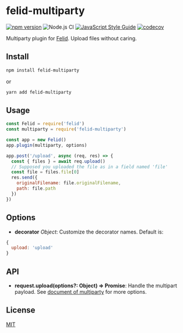 # felid-multiparty

[![npm version](https://img.shields.io/npm/v/felid-multiparty.svg)](https://www.npmjs.com/package/felid-multiparty)
![Node.js CI](https://github.com/felidjs/felid-multiparty/workflows/Node.js%20CI/badge.svg)
[![JavaScript Style Guide](https://img.shields.io/badge/code_style-standard-brightgreen.svg)](https://standardjs.com)
[![codecov](https://codecov.io/gh/felidjs/felid-multiparty/branch/master/graph/badge.svg)](https://codecov.io/gh/felidjs/felid-multiparty)

Multiparty plugin for [Felid](https://github.com/felidjs/felid). Upload files without caring.

## Install

```bash
npm install felid-multiparty
```

or

```bash
yarn add felid-multiparty
```

## Usage

```javascript
const Felid = require('felid')
const multiparty = require('felid-multiparty')

const app = new Felid()
app.plugin(multiparty, options)

app.post('/upload', async (req, res) => {
  const { files } = await req.upload()
  // Supposed you uploaded the file as in a field named 'file'
  const file = files.file[0]
  res.send({
    originalFilename: file.originalFilename,
    path: file.path
  })
})
```

## Options

- **decorator** *Object*: Customize the decorator names. Default is:
```js
{
  upload: 'upload'
}
```

## API

- **request.upload(options?: Object) => Promise**: Handle the multipart payload. See [document of multiparty](https://github.com/pillarjs/multiparty) for more options.

## License

[MIT](./LICENSE)
